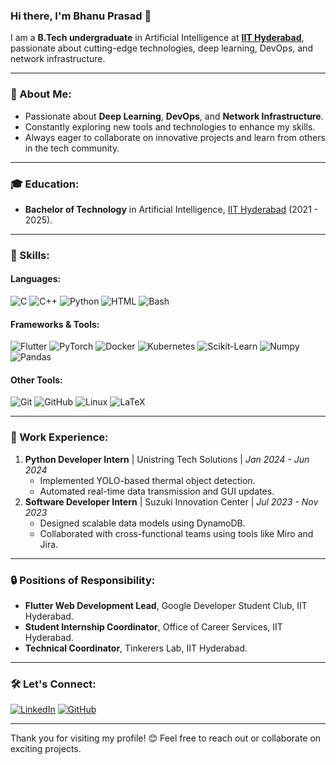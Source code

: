 ### Hi there, I'm Bhanu Prasad 👋

I am a **B.Tech undergraduate** in Artificial Intelligence at **[IIT Hyderabad](https://iith.ac.in)**, passionate about cutting-edge technologies, deep learning, DevOps, and network infrastructure. 

---

### 🌱 About Me:
- Passionate about **Deep Learning**, **DevOps**, and **Network Infrastructure**.
- Constantly exploring new tools and technologies to enhance my skills.
- Always eager to collaborate on innovative projects and learn from others in the tech community.

---

### 🎓 Education:
- **Bachelor of Technology** in Artificial Intelligence, [IIT Hyderabad](https://iith.ac.in) (2021 - 2025).

---

### 🔧 Skills:
#### Languages:
![C](https://img.shields.io/badge/C-00599C?style=for-the-badge&logo=c&logoColor=white)
![C++](https://img.shields.io/badge/C%2B%2B-00599C?style=for-the-badge&logo=c%2B%2B&logoColor=white)
![Python](https://img.shields.io/badge/Python-3776AB?style=for-the-badge&logo=python&logoColor=white)
![HTML](https://img.shields.io/badge/HTML-E34F26?style=for-the-badge&logo=html5&logoColor=white)
![Bash](https://img.shields.io/badge/Bash-4EAA25?style=for-the-badge&logo=gnu-bash&logoColor=white)

#### Frameworks & Tools:
![Flutter](https://img.shields.io/badge/flutter-%2302569B.svg?style=for-the-badge&logo=flutter&logoColor=white)
![PyTorch](https://img.shields.io/badge/PyTorch-%23EE4C2C.svg?style=for-the-badge&logo=PyTorch&logoColor=white)
![Docker](https://img.shields.io/badge/Docker-%230db7ed.svg?style=for-the-badge&logo=docker&logoColor=white)
![Kubernetes](https://img.shields.io/badge/Kubernetes-326ce5.svg?style=for-the-badge&logo=kubernetes&logoColor=white)
![Scikit-Learn](https://img.shields.io/badge/scikit--learn-%23F7931E.svg?style=for-the-badge&logo=scikit-learn&logoColor=white)
![Numpy](https://img.shields.io/badge/Numpy-013243.svg?style=for-the-badge&logo=numpy&logoColor=white)
![Pandas](https://img.shields.io/badge/pandas-%23150458.svg?style=for-the-badge&logo=pandas&logoColor=white)

#### Other Tools:
![Git](https://img.shields.io/badge/Git-F05032?style=for-the-badge&logo=git&logoColor=white)
![GitHub](https://img.shields.io/badge/GitHub-181717?style=for-the-badge&logo=github&logoColor=white)
![Linux](https://img.shields.io/badge/Linux-FCC624?style=for-the-badge&logo=linux&logoColor=black)
![LaTeX](https://img.shields.io/badge/LaTeX-%23008080.svg?style=for-the-badge&logo=latex&logoColor=white)

---

### 🔄 Work Experience:
1. **Python Developer Intern** | Unistring Tech Solutions | *Jan 2024 - Jun 2024*
   - Implemented YOLO-based thermal object detection.
   - Automated real-time data transmission and GUI updates.
2. **Software Developer Intern** | Suzuki Innovation Center | *Jul 2023 - Nov 2023*
   - Designed scalable data models using DynamoDB.
   - Collaborated with cross-functional teams using tools like Miro and Jira.

---

### 🔒 Positions of Responsibility:
- **Flutter Web Development Lead**, Google Developer Student Club, IIT Hyderabad.
- **Student Internship Coordinator**, Office of Career Services, IIT Hyderabad.
- **Technical Coordinator**, Tinkerers Lab, IIT Hyderabad.

---

### 🛠️ Let's Connect:
[![LinkedIn](https://img.shields.io/badge/LinkedIn-%230077B5.svg?style=for-the-badge&logo=linkedin&logoColor=white)](https://www.linkedin.com/in/jarpula-bhanu-b6252a25b/)
[![GitHub](https://img.shields.io/badge/GitHub-%23181717.svg?style=for-the-badge&logo=github&logoColor=white)](https://github.com/white-devil09)

---

Thank you for visiting my profile! 😊 Feel free to reach out or collaborate on exciting projects.
